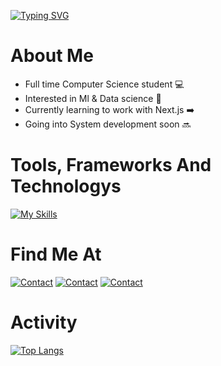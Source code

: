


[![Typing SVG](https://readme-typing-svg.demolab.com/?lines=Hi+I'm+Ali+Alshehri+👋;Full-Stack+Developer+🧑‍💻;Back-End+Enthusiest+⚡;Welcome+to+my+page!+🤝&size=36&duration=2200&pause=900&color=ffffff&font=roboto+mono+700)](https://git.io/typing-svg)

# About Me
- Full time Computer Science student 💻
- Interested in Ml & Data science 🤖
- Currently learning to work with Next.js ➡️
- Going into System development soon 🔜


# Tools, Frameworks And Technologys
[![My Skills](https://skillicons.dev/icons?i=docker,html,css,cpp,bun,express,git,github,js,jquery,mongodb,mysql,flask,django,nodejs,postman,py,react,bootstrap,postgres,tailwind,heroku,ts,next&perline=5)](https://github.com/AlshehriAli0)

# Find Me At
[![Contact](https://skillicons.dev/icons?i=twitter)](https://x.com/alshehriali0?s=21&t=1Q0F7XipnzTp3MPkW2x8UA)
[![Contact](https://skillicons.dev/icons?i=linkedin)](https://www.linkedin.com/in/ali-alshehri-340b26284)
[![Contact](https://skillicons.dev/icons?i=gmail)](mailto:ali0alshehri@outlook.com)

# Activity 
[![Top Langs](https://github-readme-stats.vercel.app/api/top-langs/?username=AlshehriAli0&theme=transparent&langs_count=10&hide=ejs,css,scss)](https://github.com/AlshehriAli0/github-readme-stats)
